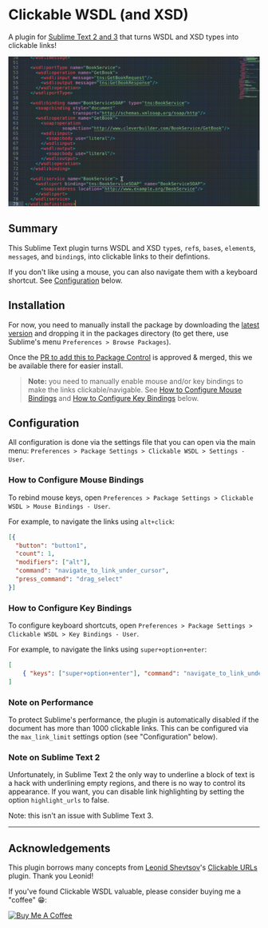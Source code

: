 
# Clickable WSDL (and XSD)  
  
A plugin for [Sublime Text 2 and 3](http://sublimetext.com) that turns WSDL and XSD types into clickable links!  
  
![Screenshot of a clickable WSDL](./resources/ClickableWSDLDemo.gif)  
  
## Summary  
  
This Sublime Text plugin turns WSDL and XSD `type`s, `ref`s, `base`s, `element`s, `message`s, and `binding`s, into clickable links to their defintions.  

If you don't like using a mouse, you can also navigate them with a keyboard shortcut. See [Configuration](#configuration) below.  

## Installation

For now, you need to manually install the package by downloading the [latest version](https://github.com/lwilli/ClickableWSDL/releases/latest) and dropping it in the packages directory (to get there, use Sublime's menu `Preferences > Browse Packages`).

Once the [PR to add this to Package Control](https://github.com/lwilli/ClickableWSDL/releases/latest) is approved & merged, this we be available there for easier install. 
  
> **Note:** you need to manually enable mouse and/or key bindings to make the links clickable/navigable. See [How to Configure Mouse Bindings](#how-to-configure-mouse-bindings) and [How to Configure Key Bindings](#how-to-configure-key-bindings) below.  
  
## Configuration  
  
All configuration is done via the settings file that you can open via the main menu: `Preferences > Package Settings > Clickable WSDL > Settings - User`.  
  
### How to Configure Mouse Bindings  
To rebind mouse keys, open `Preferences > Package Settings > Clickable WSDL > Mouse Bindings - User`.  
  
For example, to navigate the links using `alt+click`:  
```json  
[{  
  "button": "button1",
  "count": 1,
  "modifiers": ["alt"],
  "command": "navigate_to_link_under_cursor",
  "press_command": "drag_select"
}]  
```  
  
### How to Configure Key Bindings  
To configure keyboard shortcuts, open `Preferences > Package Settings > Clickable WSDL > Key Bindings - User`.  

For example, to navigate the links using `super+option+enter`:
```json
[
    { "keys": ["super+option+enter"], "command": "navigate_to_link_under_cursor" }
]
```
  
### Note on Performance
To protect Sublime's performance, the plugin is automatically disabled if the document has more than 1000 clickable links. This can be configured via the `max_link_limit` settings option (see "Configuration" below).

### Note on Sublime Text 2  
Unfortunately, in Sublime Text 2 the only way to underline a block of text is a hack with underlining empty regions, and there is no way to control its appearance. If you want, you can disable link highlighting by setting the option `highlight_urls` to false.  
  
Note: this isn't an issue with Sublime Text 3.  

---

## Acknowledgements  
  
This plugin borrows many concepts from [Leonid Shevtsov](http://leonid.shevtsov.me)'s [Clickable URLs](https://github.com/leonid-shevtsov/ClickableUrls_SublimeText) plugin. Thank you Leonid!

If you've found Clickable WSDL valuable, please consider buying me a "coffee" 😁:

<a href="https://www.buymeacoffee.com/lwilli" target="_blank"><img src="https://cdn.buymeacoffee.com/buttons/default-orange.png" alt="Buy Me A Coffee" height="41" width="174"></a>
 
